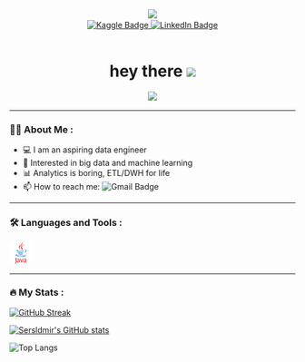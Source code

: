 <div id="header" align="center">
  <img src="https://media.giphy.com/media/JIX9t2j0ZTN9S/giphy.gif" width="100"/>
  <div id="badges">
    <a href="https://www.kaggle.com/sergmirig">
      <img src="https://img.shields.io/badge/kaggle-blue?style=for-the-badge&logo=kaggle&logoColor=white" alt="Kaggle Badge"/>
    </a>
    <a href="https://www.linkedin.com/in/sergmir/">
      <img src="https://img.shields.io/badge/linkedin-blue?style=for-the-badge&logo=linkedin&logoColor=white" alt="LinkedIn Badge"/>
    </a>
  </div>
  <img src="https://komarev.com/ghpvc/?username=sersldmir&style=flat-square&color=blue" alt=""/>
  <h1>
    hey there
    <img src="https://media.giphy.com/media/hvRJCLFzcasrR4ia7z/giphy.gif" width="30px"/>
  </h1>
</div>
<div align="center">
  <img src="https://media.giphy.com/media/v1.Y2lkPTc5MGI3NjExMjZqc21zZHV2ZXdydHlsbXA1d2FhZjdwbGxvdzVpZ3lpcDc1NDQwaiZlcD12MV9pbnRlcm5hbF9naWZfYnlfaWQmY3Q9Zw/unxCGmTuBvwo2djRLA/giphy.gif"/>
</div>

---

### :man_technologist: About Me :

- 💻 I am an aspiring data engineer
- 👀 Interested in big data and machine learning
- 📊 Analytics is boring, ETL/DWH for life
- 📫 How to reach me: ![Gmail Badge](https://img.shields.io/badge/-sld07.cl@gmail.com-red?style=flat&logo=Gmail&logoColor=white)

---

### :hammer_and_wrench: Languages and Tools :
<div>
  <img src="https://github.com/devicons/devicon/blob/master/icons/java/java-original-wordmark.svg" alt="Java" width="40" height="40"/>&nbsp;
</div>

---

### :fire: My Stats :

[![GitHub Streak](https://streak-stats.demolab.com/?user=sersldmir&theme=dark)](https://git.io/streak-stats)

[![Sersldmir's GitHub stats](https://github-readme-stats.vercel.app/api?username=sersldmir&theme=midnight-purple&hide_rank=true&show_icons=true)](https://github.com/anuraghazra/github-readme-stats)

![Top Langs](https://github-readme-stats.vercel.app/api/top-langs/?username=sersldmir&size_weight=0.5&count_weight=0.5&hide_progress=true&theme=vision-friendly-dark)

<!---
sersldmir/sersldmir is a ✨ special ✨ repository because its `README.md` (this file) appears on your GitHub profile.
You can click the Preview link to take a look at your changes.
--->
